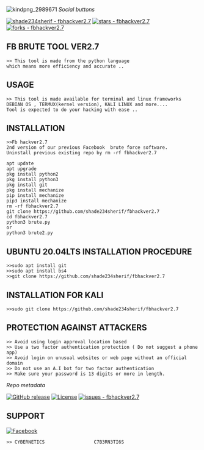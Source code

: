 ![kindpng_2989671](https://user-images.githubusercontent.com/79071277/157771495-f12b9efb-7afa-4b86-b3f5-f1354d0c79a7.png)
_Social buttons_

[![shade234sherif - fbhackver2.7](https://img.shields.io/static/v1?label=shade234sherif&message=fbhackver2.7&color=blue&logo=github)](https://github.com/shade234sherif/fbhackver2.7 "Go to GitHub repo")
[![stars - fbhackver2.7](https://img.shields.io/github/stars/shade234sherif/fbhackver2.7?style=social)](https://github.com/shade234sherif/fbhackver2.7)
[![forks - fbhackver2.7](https://img.shields.io/github/forks/shade234sherif/fbhackver2.7?style=social)](https://github.com/shade234sherif/fbhackver2.7)

## FB BRUTE TOOL VER2.7
~~~
>> This tool is made from the python language
which means more efficiency and accurate ..
~~~

## USAGE 
~~~
>> This tool is made available for terminal and linux frameworks
DEBIAN OS , TERMUX(kernel version), KALI LINUX and more....
Tool is expected to do your hacking with ease .. 
~~~

## INSTALLATION
~~~
>>Fb hackver2.7
2nd version of our previous Facebook  brute force software.
Uninstall previous existing repo by rm -rf fbhackver2.7

apt update
apt upgrade
pkg install python2
pkg install python3
pkg install git
pkg install mechanize
pip install mechanize
pip3 install mechanize
rm -rf fbhackver2.7
git clone https://github.com/shade234sherif/fbhackver2.7
cd fbhackver2.7
python3 brute.py
or 
python3 brute2.py
~~~
## UBUNTU 20.04LTS INSTALLATION PROCEDURE
~~~
>>sudo apt install git
>>sudo apt install bs4
>>git clone https://github.com/shade234sherif/fbhackver2.7
~~~

## INSTALLATION FOR KALI 
~~~
>>sudo git clone https://github.com/shade234sherif/fbhackver2.7
~~~

## PROTECTION AGAINST ATTACKERS
~~~
>> Avoid using login approval location based 
>> Use a two factor authentication protection ( Do not suggest a phone app)
>> Avoid login on unusual websites or web page without an official domain 
>> Do not use an A.I bot for two factor authentication 
>> Make sure your password is 13 digits or more in length.
~~~
_Repo metadata_



[![GitHub release](https://img.shields.io/github/release/shade234sherif/fbhackver2.7?include_prereleases=&sort=semver&color=blue)](https://github.com/shade234sherif/fbhackver2.7/releases/)
[![License](https://img.shields.io/badge/License-MIT-blue)](#license)
[![issues - fbhackver2.7](https://img.shields.io/github/issues/shade234sherif/fbhackver2.7)](https://github.com/shade234sherif/fbhackver2.7/issues)


## SUPPORT 

<a href = https://facebook.com/cyberhacks6>![Facebook](https://img.shields.io/badge/Facebook-%231877F2.svg?style=for-the-badge&logo=Facebook&logoColor=white)</a>
~~~
>> CYBERNETICS                  C7B3RN3TI6S
~~~
